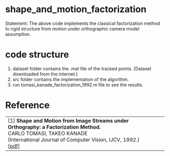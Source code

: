 # shape_and_motion_factorization

Statement: The above code implements the classical factorization method to
rigid structure from motion under orthographic camera model assumption.

# code structure
1. dataset folder contains the .mat file of the tracked points. (Dataset downloaded from the internet.)
2. src folder contains the implementation of the algorithm.
3. run tomasi_kanade_factorization_1992.m file to see the results.

# Reference
<table>
<tr>
<td>
[1] <strong>Shape and Motion from Image Streams under Orthography: a Factorization Method.</strong><br />
CARLO TOMASI, TAKEO KANADE <br /> (International Journal of Computer Vision, IJCV, 1992.) <br />
[<a href="https://www-users.cs.umn.edu/~hspark/CSci5980/tomasi.pdf" target="_blank">pdf</a>] <br />
</td>
</tr>
</table>
